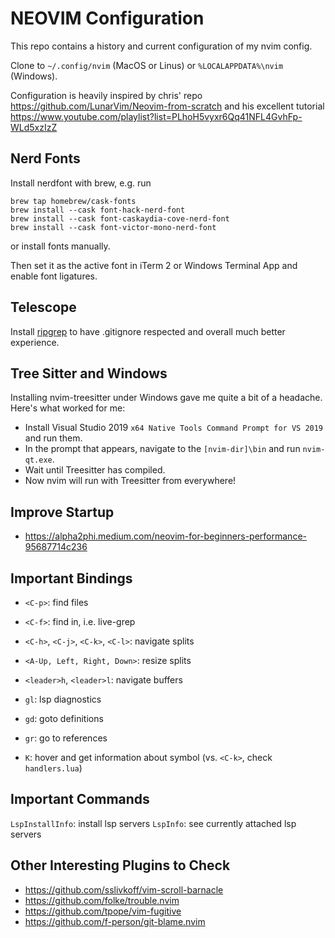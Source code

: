 # NEOVIM Configuration

This repo contains a history and current configuration of my nvim config.

Clone to `~/.config/nvim` (MacOS or Linus) or `%LOCALAPPDATA%\nvim` (Windows).

Configuration is heavily inspired by chris' repo https://github.com/LunarVim/Neovim-from-scratch and his excellent tutorial https://www.youtube.com/playlist?list=PLhoH5vyxr6Qq41NFL4GvhFp-WLd5xzIzZ

## Nerd Fonts

Install nerdfont with brew, e.g. run

```
brew tap homebrew/cask-fonts
brew install --cask font-hack-nerd-font
brew install --cask font-caskaydia-cove-nerd-font
brew install --cask font-victor-mono-nerd-font
```

or install fonts manually.

Then set it as the active font in iTerm 2 or Windows Terminal App and enable font ligatures.

## Telescope

Install [ripgrep](https://github.com/BurntSushi/ripgrep) to have .gitignore respected and overall much better experience.

## Tree Sitter and Windows

Installing nvim-treesitter under Windows gave me quite a bit of a headache. Here's what worked for me:

- Install Visual Studio 2019 `x64 Native Tools Command Prompt for VS 2019` and run them.
- In the prompt that appears, navigate to the `[nvim-dir]\bin` and run `nvim-qt.exe`.
- Wait until Treesitter has compiled.
- Now nvim will run with Treesitter from everywhere!

## Improve Startup

- https://alpha2phi.medium.com/neovim-for-beginners-performance-95687714c236

## Important Bindings

- `<C-p>`: find files
- `<C-f>`: find in, i.e. live-grep

- `<C-h>`, `<C-j>`, `<C-k>`, `<C-l>`: navigate splits 
- `<A-Up, Left, Right, Down>`: resize splits 
- `<leader>h`, `<leader>l`: navigate buffers
- `gl`: lsp diagnostics

- `gd`: goto definitions
- `gr`: go to references
- `K`: hover and get information about symbol (vs. `<C-k>`, check `handlers.lua`)

## Important Commands

`LspInstallInfo`: install lsp servers
`LspInfo`: see currently attached lsp servers

## Other Interesting Plugins to Check

- https://github.com/sslivkoff/vim-scroll-barnacle
- https://github.com/folke/trouble.nvim
- https://github.com/tpope/vim-fugitive
- https://github.com/f-person/git-blame.nvim
